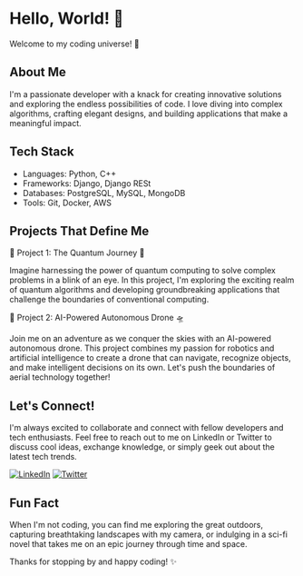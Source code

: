 <!---
fismoilov20/fismoilov20 is a ✨ special ✨ repository because its `README.md` (this file) appears on your GitHub profile.
You can click the Preview link to take a look at your changes.
--->
# Hello, World! 👋

Welcome to my coding universe! 🚀

## About Me

I'm a passionate developer with a knack for creating innovative solutions and exploring the endless possibilities of code. I love diving into complex algorithms, crafting elegant designs, and building applications that make a meaningful impact.

## Tech Stack

- Languages: Python, C++
- Frameworks: Django, Django RESt
- Databases: PostgreSQL, MySQL, MongoDB
- Tools: Git, Docker, AWS

## Projects That Define Me

🌟 Project 1: The Quantum Journey 🌌

Imagine harnessing the power of quantum computing to solve complex problems in a blink of an eye. In this project, I'm exploring the exciting realm of quantum algorithms and developing groundbreaking applications that challenge the boundaries of conventional computing.

🚀 Project 2: AI-Powered Autonomous Drone 🛸

Join me on an adventure as we conquer the skies with an AI-powered autonomous drone. This project combines my passion for robotics and artificial intelligence to create a drone that can navigate, recognize objects, and make intelligent decisions on its own. Let's push the boundaries of aerial technology together!

## Let's Connect!

I'm always excited to collaborate and connect with fellow developers and tech enthusiasts. Feel free to reach out to me on LinkedIn or Twitter to discuss cool ideas, exchange knowledge, or simply geek out about the latest tech trends.

[![LinkedIn](https://img.shields.io/badge/LinkedIn-Connect-blue)](https://www.linkedin.com/in/firdavsbek-ismoilov)
[![Twitter](https://img.shields.io/badge/Twitter-Follow-blue)](https://twitter.com/fismoilov20)

## Fun Fact

When I'm not coding, you can find me exploring the great outdoors, capturing breathtaking landscapes with my camera, or indulging in a sci-fi novel that takes me on an epic journey through time and space.

Thanks for stopping by and happy coding! ✨
